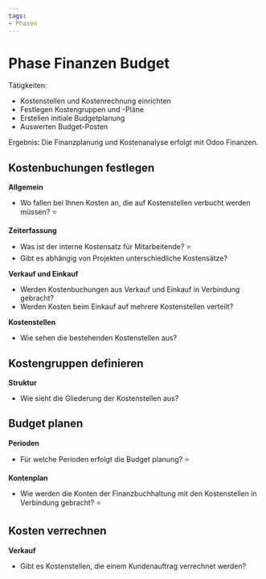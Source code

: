 ```yaml
---
tags:
- Phasen
---
```

# Phase Finanzen Budget

Tätigkeiten:

- Kostenstellen und Kostenrechnung einrichten
- Festlegen Kostengruppen und -Pläne
- Erstellen initiale Budgetplanung
- Auswerten Budget-Posten

Ergebnis: Die Finanzplanung und Kostenanalyse erfolgt mit Odoo Finanzen.

## Kostenbuchungen festlegen

**Allgemein**

* Wo fallen bei Ihnen Kosten an, die auf Kostenstellen verbucht werden müssen? ⭐

**Zeiterfassung**

* Was ist der interne Kostensatz für Mitarbeitende? ⭐
* Gibt es abhängig von Projekten unterschiedliche Kostensätze?

**Verkauf und Einkauf**

* Werden Kostenbuchungen aus Verkauf und Einkauf in Verbindung gebracht?
* Werden Kosten beim Einkauf auf mehrere Kostenstellen verteilt?

**Kostenstellen**

* Wie sehen die bestehenden  Kostenstellen aus?

## Kostengruppen definieren

**Struktur**

* Wie sieht die Gliederung der Kostenstellen aus?

## Budget planen

**Perioden**

* Für welche Perioden erfolgt die Budget planung? ⭐

**Kontenplan**

* Wie werden die Konten der Finanzbuchhaltung mit den Kostenstellen in Verbindung gebracht? ⭐

## Kosten verrechnen

**Verkauf**

* Gibt es Kostenstellen, die einem Kundenauftrag verrechnet werden?